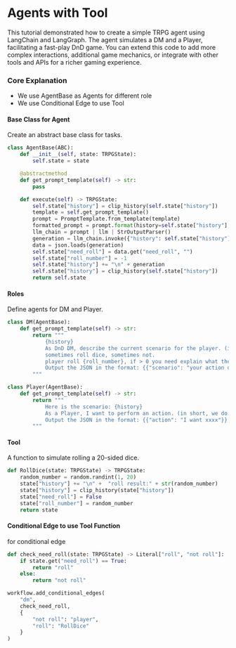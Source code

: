 # Agents with Tool

This tutorial demonstrated how to create a simple TRPG agent using LangChain and LangGraph. The agent simulates a DM and a Player, facilitating a fast-play DnD game. You can extend this code to add more complex interactions, additional game mechanics, or integrate with other tools and APIs for a richer gaming experience.


### Core Explanation

* We use AgentBase as Agents for different role
* We use Conditional Edge to use Tool


#### Base Class for Agent

Create an abstract base class for tasks.

```python
class AgentBase(ABC):
    def __init__(self, state: TRPGState):
        self.state = state

    @abstractmethod
    def get_prompt_template(self) -> str:
        pass

    def execute(self) -> TRPGState:
        self.state["history"] = clip_history(self.state["history"])
        template = self.get_prompt_template()
        prompt = PromptTemplate.from_template(template)
        formatted_prompt = prompt.format(history=self.state["history"], roll_number=str(self.state["roll_number"]))
        llm_chain = prompt | llm | StrOutputParser()
        generation = llm_chain.invoke({"history": self.state["history"], "roll_number": self.state["roll_number"]})
        data = json.loads(generation)
        self.state["need_roll"] = data.get("need_roll", "")        
        self.state["roll_number"] = -1
        self.state["history"] += "\n" + generation
        self.state["history"] = clip_history(self.state["history"])
        return self.state
```

#### Roles

Define agents for DM and Player.

```python
class DM(AgentBase):
    def get_prompt_template(self) -> str:
        return """
            {history}
            As DnD DM, describe the current scenario for the player. (in short, we do fast play)
            sometimes roll dice, sometimes not.            
            player roll {roll_number}, if > 0 you need explain what the roll affect result, start from your roll {roll_number} blablabla
            Output the JSON in the format: {{"scenario": "your action description", "need_roll": True/False}}
        """

class Player(AgentBase):
    def get_prompt_template(self) -> str:
        return """
            Here is the scenario: {history}
            As a Player, I want to perform an action. (in short, we do fast play)
            Output the JSON in the format: {{"action": "I want xxxx"}}
        """
```

#### Tool

A function to simulate rolling a 20-sided dice.

```python
def RollDice(state: TRPGState) -> TRPGState:
    random_number = random.randint(1, 20)
    state["history"] += "\n" +  "roll result:" + str(random_number)
    state["history"] = clip_history(state["history"])
    state["need_roll"] = False
    state["roll_number"] = random_number
    return state
```

#### Conditional Edge to use Tool Function

for conditional edge

```python
def check_need_roll(state: TRPGState) -> Literal["roll", "not roll"]:
    if state.get("need_roll") == True:
        return "roll"
    else:
        return "not roll"
```


```python
workflow.add_conditional_edges(
    "dm",
    check_need_roll,
    {
        "not roll": "player",
        "roll": "RollDice"
    }
)
```
